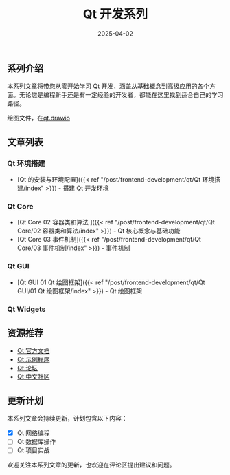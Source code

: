 ﻿---
title: "Qt 开发系列"
description: "从入门到精通的 Qt 开发教程系列"
date: 2025-04-02
weight: 30
slug: "qt-series"
categories:
    - Qt
---

## 系列介绍

本系列文章将带您从零开始学习 Qt 开发，涵盖从基础概念到高级应用的各个方面。无论您是编程新手还是有一定经验的开发者，都能在这里找到适合自己的学习路径。


绘图文件，在[qt.drawio](qt.drawio)


## 文章列表


### Qt 环境搭建
- [Qt 的安装与环境配置]({{< ref "/post/frontend-development/qt/Qt 环境搭建/index" >}}) - 搭建 Qt 开发环境


### Qt Core
- [Qt Core 02 容器类和算法 ]({{< ref "/post/frontend-development/qt/Qt Core/02 容器类和算法/index" >}}) - Qt 核心概念与基础功能
- [Qt Core 03 事件机制]({{< ref "/post/frontend-development/qt/Qt Core/03 事件机制/index" >}}) - 事件机制



### Qt GUI
- [Qt GUI 01 Qt 绘图框架]({{< ref "/post/frontend-development/qt/Qt GUI/01 Qt 绘图框架/index" >}}) - Qt 绘图框架


### Qt Widgets


## 资源推荐

- [Qt 官方文档](https://doc.qt.io/)
- [Qt 示例程序](https://doc.qt.io/qt-6/examples.html)
- [Qt 论坛](https://forum.qt.io/)
- [Qt 中文社区](https://www.qtcn.org/)

## 更新计划

本系列文章会持续更新，计划包含以下内容：

- [x] Qt 网络编程
- [ ] Qt 数据库操作
- [ ] Qt 项目实战

欢迎关注本系列文章的更新，也欢迎在评论区提出建议和问题。
